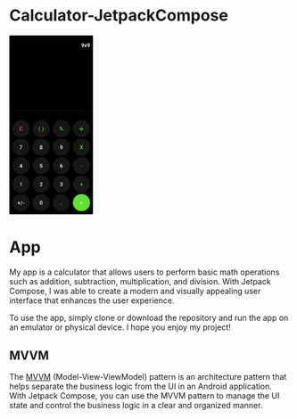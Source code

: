 # Calculator-JetpackCompose
 
<img src="https://github.com/Wit0r/Calculator-JetpackCompose/blob/main/Calculator.jpeg" width="150" />

 
 # App
 
My app is a calculator that allows users to perform basic math operations such as addition, subtraction, multiplication, and division. With Jetpack Compose, I was able to create a modern and visually appealing user interface that enhances the user experience.

To use the app, simply clone or download the repository and run the app on an emulator or physical device. I hope you enjoy my project!
 
 ## MVVM
 
The [MVVM](https://en.wikipedia.org/wiki/Model%E2%80%93view%E2%80%93viewmodel) (Model-View-ViewModel) pattern is an architecture pattern that helps separate the business logic from the UI in an Android application. With Jetpack Compose, you can use the MVVM pattern to manage the UI state and control the business logic in a clear and organized manner.
 
 
